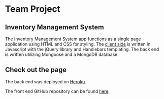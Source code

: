 # Team Project

## Inventory Management System

The Inventory Management System app functions as a single page application using HTML and CSS for styling. The [client side](https://github.com/Team-Pug/inventory-front-end) is written in Javascript with the jQuery library and Handlebars templating. The back end is written utilizing Mongoose and a MongoDB database.

## Check out the page

The back end was deployed on [Heroku](https://funventory.herokuapp.com/).

The front end GitHub repository can be found [here](https://github.com/Team-Pug/inventory-front-end).
